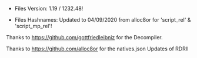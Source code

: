 - Files Version: 1.19 / 1232.48!

- Files Hashnames: Updated to 04/09/2020 from alloc8or for 'script_rel' & 'script_mp_rel'!

Thanks to https://github.com/gottfriedleibniz for the Decompiler.

Thanks to https://github.com/alloc8or for the natives.json Updates of RDRII